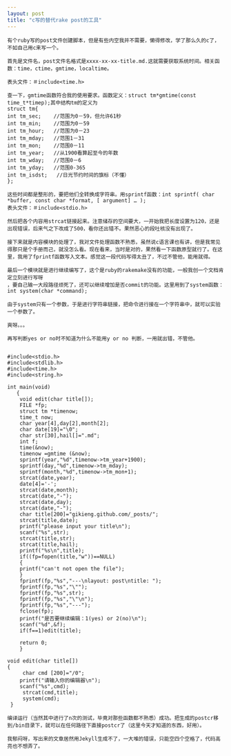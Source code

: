 ```yaml
---
layout: post
title: "c写的替代rake post的工具"
---
```


    有个ruby写的post文件创建脚本，但是有些内空我并不需要，懒得修改，学了那么久的c了，不如自己用c来写一个。

    首先是文件名，post文件名格式是xxxx-xx-xx-title.md.这就需要获取系统时间。相关函数：time，ctime，gmtime，localtime。

    表头文件：＃include<time.h>

    查一下，gmtime函数符合我的使用要求。函数定义：struct tm*gmtime(const time_t*timep);其中结构tm的定义为
    struct tm{
    int tm_sec;    //范围为0－59，但允许61秒
    int tm_min;    //范围为0－59
    int tm_hour;   //范围为0－23
    int tm_mday;   //范围1－31
    int tm_mon;    //范围0－11
    int tm_year;   //从1900看算起至今的年数
    int tm_wday;   //范围0－6
    int tm_yday;   //范围0-365
    int tm_isdst;   //日光节约时间的旗标（不懂）
    };

    这些时间都是整形的，要把他们全转换成字符串。用sprintf函数：int sprintf( char *buffer, const char *format, [ argument] … );
    表头文件：＃include<stdio.h>

    然后把各个内容用strcat链接起来。注意储存的空间要大，一开始我把长度设置为120，还是出现错误，后来气之下改成了500，看你还出错不。果然恶心的段吐核没有出现了。

    接下来就是内容模块的处理了，我对文件处理函数不熟悉，虽然说c语言课也有讲，但是我常见得那只是个手册而己，就没怎么看。现在看来，当时是对的，果然看一下函数原型就行了。在这里，我用了fprintf函数写入文本。感觉这一段代码写得太丑了，不过不管他，能用就得。

    最后一个模块就是进行继续编写了，这个是ruby的rakemake没有的功能，一般我创一个文档肯定立刻进行写呀
    ，要自己输一大段路径烦死了，还可以继续增加是否commit的功能。这里用到了system函数： int system(char *command);
    
    由于system只有一个参数，于是进行字符串链接，把命令进行接在一个字符串中，就可以实验一个参数了。
    
    爽呀。。。
     
    再写判断yes or no时不知道为什么不能用y or no 判断，一用就出错，不管他。


    #include<stdio.h>
    #include<stdlib.h>
    #include<time.h>
    #include<string.h>

    int main(void)
       {
        void edit(char title[]);
        FILE *fp;
        struct tm *timenow;
        time_t now;
        char year[4],day[2],month[2];
        char date[19]="\0";
        char str[30],hail[]=".md";
        int f;
        time(&now);
        timenow =gmtime (&now);
        sprintf(year,"%d",timenow->tm_year+1900);
        sprintf(day,"%d",timenow->tm_mday);
        sprintf(month,"%d",timenow->tm_mon+1);
        strcat(date,year);
        date[4]='-';
        strcat(date,month);
        strcat(date,"-");
        strcat(date,day);
        strcat(date,"-");
        char title[200]="gikieng.github.com/_posts/";
        strcat(title,date);
        printf("please input your title\n");
        scanf("%s",str);
        strcat(title,str);
        strcat(title,hail);
        printf("%s\n",title);
        if((fp=fopen(title,"w"))==NULL)
        {
        printf("can't not open the file");
        }
        fprintf(fp,"%s","---\nlayout: post\ntitle: ");
        fprintf(fp,"%s","\"");
        fprintf(fp,"%s",str);
        fprintf(fp,"%s","\"\n");
        fprintf(fp,"%s","---");
        fclose(fp);
        printf("是否要继续编辑：1(yes) or 2(no)\n");
        scanf("%d",&f);
        if(f==1)edit(title);

        return 0;
        }

    void edit(char title[])
    { 
         char cmd [200]="/0";
		printf("请输入你的编辑器\n");
		scanf("%s",cmd);
         strcat(cmd,title);
         system(cmd);
     }

    编译运行（当然其中进行了n次的测试，毕竟对那些函数都不熟悉）成功。把生成的postcr移到/bin目录下，就可以在任何路径下直接postcr了（这里今天才知道的东西，好用）。
    
    我郁闷呀，写出来的文章居然用Jekyll生成不了，一大堆的错误，只能空四个空格了，代码高亮也不想弄了。
